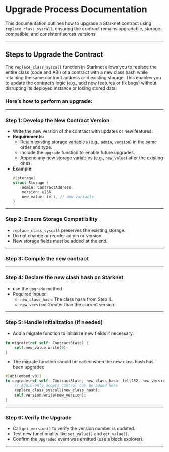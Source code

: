 # Upgrade Process Documentation

This documentation outlines how to upgrade a Starknet contract using `replace_class_syscall`, ensuring the contract remains upgradable, storage-compatible, and consistent across versions.

---

## Steps to Upgrade the Contract

The `replace_class_syscall` function in Starknet allows you to replace the entire class (code and ABI) of a contract with a new class hash while retaining the same contract address and existing storage. This enables you to update the contract’s logic (e.g., add new features or fix bugs) without disrupting its deployed instance or losing stored data.

### Here’s how to perform an upgrade:

---


### Step 1: Develop the New Contract Version
- Write the new version of the contract with updates or new features.
- **Requirements:**
  - Retain existing storage variables (e.g., `admin`, `version`) in the same order and type.
  - Include the `upgrade` function to enable future upgrades.
  - Append any new storage variables (e.g., `new_value`) after the existing ones.
- **Example:**
  ```rust
  #[storage]
  struct Storage {
      admin: ContractAddress,
      version: u256,
      new_value: felt, // new variable
  }
---


### Step 2: Ensure Storage Compatibility
- `replace_class_syscall` preserves the existing storage.
- Do not change or reorder admin or version.
- New storage fields must be added at the end.


---


### Step 3: Compile the new contract

---


### Step 4: Declare the new clash hash on Starknet
- use the `upgrade` method
- Required inputs:
    - `new_class_hash`: The class hash from Step 4.
    - `new_version`: Greater than the current version.

---


### Step 5: Handle Initialization (If needed)
- Add a migrate function to initialize new fields if necessary:

```rust
fn migrate(ref self: ContractState) {
    self.new_value.write(0);
}
```

- The migrate function should be called when the new class hash has been upgraded

```rust
#[abi(embed_v0)]
fn upgrade(ref self: ContractState, new_class_hash: felt252, new_version: u256) {
    // Admin-only access control can be added here
    replace_class_syscall(new_class_hash);
    self.version.write(new_version);
}
```
---

### Step 6: Verify the Upgrade
- Call `get_version()` to verify the version number is updated.
- Test new functionality like `set_value()` and `get_value()`.
- Confirm the `Upgraded` event was emitted (use a block explorer).

---